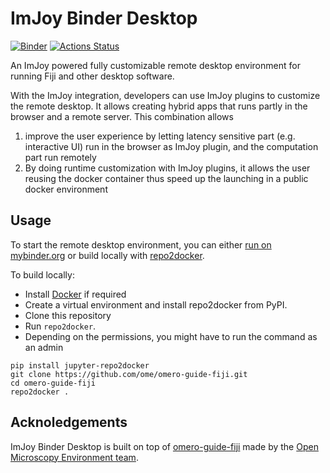 # ImJoy Binder Desktop
[![Binder](https://mybinder.org/badge_logo.svg)](https://mybinder.org/v2/gh/oeway/omero-guide-fiji/imjoy?urlpath=desktop)
[![Actions Status](https://github.com/imjoy-team/imjoy-binder-desktop/workflows/repo2docker/badge.svg)](https://github.com/imjoy-team/imjoy-binder-desktop/actions)


An ImJoy powered fully customizable remote desktop environment for running Fiji and other desktop software.

With the ImJoy integration, developers can use ImJoy plugins to customize the remote desktop. It allows creating hybrid apps that runs partly in the browser and a remote server. This combination allows 
 1) improve the user experience by letting latency sensitive part (e.g. interactive UI) run in the browser as ImJoy plugin, and the computation part run remotely
 2) By doing runtime customization with ImJoy plugins, it allows the user reusing the docker container thus speed up the launching in a public docker environment


## Usage
To start the remote desktop environment, you can either [run on mybinder.org](https://mybinder.org/v2/gh/oeway/omero-guide-fiji/imjoy?urlpath=desktop) or build locally with [repo2docker](https://repo2docker.readthedocs.io/).

To build locally:

 * Install [Docker](https://www.docker.com/) if required
 * Create a virtual environment and install repo2docker from PyPI.
 * Clone this repository
 * Run  ``repo2docker``. 
 * Depending on the permissions, you might have to run the command as an admin

```
pip install jupyter-repo2docker
git clone https://github.com/ome/omero-guide-fiji.git
cd omero-guide-fiji
repo2docker .
```

## Acknoledgements

ImJoy Binder Desktop is built on top of [omero-guide-fiji](https://github.com/ome/omero-guide-fiji) made by the [Open Microscopy Environment team](https://github.com/ome).